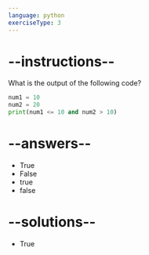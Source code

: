 ```yaml
---
language: python
exerciseType: 3
---
```


# --instructions--

What is the output of the following code?
```python
num1 = 10
num2 = 20
print(num1 <= 10 and num2 > 10)
```

# --answers--

- True
- False
- true
- false

# --solutions--

- True
